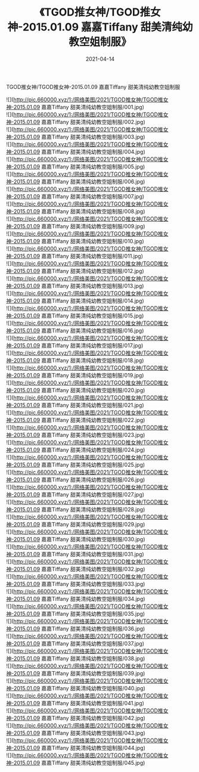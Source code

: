 ﻿---
layout: post
title:  《TGOD推女神/TGOD推女神-2015.01.09 嘉嘉Tiffany 甜美清纯幼教空姐制服》
date:   2021-04-14
img: http://pic.660000.xyz/1:/网络美图/2021/TGOD推女神/TGOD推女神-2015.01.09 嘉嘉Tiffany 甜美清纯幼教空姐制服/000.jpg
categories: [美女, 清纯, 唯美]
---

TGOD推女神/TGOD推女神-2015.01.09 嘉嘉Tiffany 甜美清纯幼教空姐制服

 ![](http://pic.660000.xyz/1:/网络美图/2021/TGOD推女神/TGOD推女神-2015.01.09 嘉嘉Tiffany 甜美清纯幼教空姐制服/001.jpg) <br>![](http://pic.660000.xyz/1:/网络美图/2021/TGOD推女神/TGOD推女神-2015.01.09 嘉嘉Tiffany 甜美清纯幼教空姐制服/002.jpg) <br>![](http://pic.660000.xyz/1:/网络美图/2021/TGOD推女神/TGOD推女神-2015.01.09 嘉嘉Tiffany 甜美清纯幼教空姐制服/003.jpg) <br>![](http://pic.660000.xyz/1:/网络美图/2021/TGOD推女神/TGOD推女神-2015.01.09 嘉嘉Tiffany 甜美清纯幼教空姐制服/004.jpg) <br>![](http://pic.660000.xyz/1:/网络美图/2021/TGOD推女神/TGOD推女神-2015.01.09 嘉嘉Tiffany 甜美清纯幼教空姐制服/005.jpg) <br>![](http://pic.660000.xyz/1:/网络美图/2021/TGOD推女神/TGOD推女神-2015.01.09 嘉嘉Tiffany 甜美清纯幼教空姐制服/006.jpg) <br>![](http://pic.660000.xyz/1:/网络美图/2021/TGOD推女神/TGOD推女神-2015.01.09 嘉嘉Tiffany 甜美清纯幼教空姐制服/007.jpg) <br>![](http://pic.660000.xyz/1:/网络美图/2021/TGOD推女神/TGOD推女神-2015.01.09 嘉嘉Tiffany 甜美清纯幼教空姐制服/008.jpg) <br>![](http://pic.660000.xyz/1:/网络美图/2021/TGOD推女神/TGOD推女神-2015.01.09 嘉嘉Tiffany 甜美清纯幼教空姐制服/009.jpg) <br>![](http://pic.660000.xyz/1:/网络美图/2021/TGOD推女神/TGOD推女神-2015.01.09 嘉嘉Tiffany 甜美清纯幼教空姐制服/010.jpg) <br>![](http://pic.660000.xyz/1:/网络美图/2021/TGOD推女神/TGOD推女神-2015.01.09 嘉嘉Tiffany 甜美清纯幼教空姐制服/011.jpg) <br>![](http://pic.660000.xyz/1:/网络美图/2021/TGOD推女神/TGOD推女神-2015.01.09 嘉嘉Tiffany 甜美清纯幼教空姐制服/012.jpg) <br>![](http://pic.660000.xyz/1:/网络美图/2021/TGOD推女神/TGOD推女神-2015.01.09 嘉嘉Tiffany 甜美清纯幼教空姐制服/013.jpg) <br>![](http://pic.660000.xyz/1:/网络美图/2021/TGOD推女神/TGOD推女神-2015.01.09 嘉嘉Tiffany 甜美清纯幼教空姐制服/014.jpg) <br>![](http://pic.660000.xyz/1:/网络美图/2021/TGOD推女神/TGOD推女神-2015.01.09 嘉嘉Tiffany 甜美清纯幼教空姐制服/015.jpg) <br>![](http://pic.660000.xyz/1:/网络美图/2021/TGOD推女神/TGOD推女神-2015.01.09 嘉嘉Tiffany 甜美清纯幼教空姐制服/016.jpg) <br>![](http://pic.660000.xyz/1:/网络美图/2021/TGOD推女神/TGOD推女神-2015.01.09 嘉嘉Tiffany 甜美清纯幼教空姐制服/017.jpg) <br>![](http://pic.660000.xyz/1:/网络美图/2021/TGOD推女神/TGOD推女神-2015.01.09 嘉嘉Tiffany 甜美清纯幼教空姐制服/018.jpg) <br>![](http://pic.660000.xyz/1:/网络美图/2021/TGOD推女神/TGOD推女神-2015.01.09 嘉嘉Tiffany 甜美清纯幼教空姐制服/019.jpg) <br>![](http://pic.660000.xyz/1:/网络美图/2021/TGOD推女神/TGOD推女神-2015.01.09 嘉嘉Tiffany 甜美清纯幼教空姐制服/020.jpg) <br>![](http://pic.660000.xyz/1:/网络美图/2021/TGOD推女神/TGOD推女神-2015.01.09 嘉嘉Tiffany 甜美清纯幼教空姐制服/021.jpg) <br>![](http://pic.660000.xyz/1:/网络美图/2021/TGOD推女神/TGOD推女神-2015.01.09 嘉嘉Tiffany 甜美清纯幼教空姐制服/022.jpg) <br>![](http://pic.660000.xyz/1:/网络美图/2021/TGOD推女神/TGOD推女神-2015.01.09 嘉嘉Tiffany 甜美清纯幼教空姐制服/023.jpg) <br>![](http://pic.660000.xyz/1:/网络美图/2021/TGOD推女神/TGOD推女神-2015.01.09 嘉嘉Tiffany 甜美清纯幼教空姐制服/024.jpg) <br>![](http://pic.660000.xyz/1:/网络美图/2021/TGOD推女神/TGOD推女神-2015.01.09 嘉嘉Tiffany 甜美清纯幼教空姐制服/025.jpg) <br>![](http://pic.660000.xyz/1:/网络美图/2021/TGOD推女神/TGOD推女神-2015.01.09 嘉嘉Tiffany 甜美清纯幼教空姐制服/026.jpg) <br>![](http://pic.660000.xyz/1:/网络美图/2021/TGOD推女神/TGOD推女神-2015.01.09 嘉嘉Tiffany 甜美清纯幼教空姐制服/027.jpg) <br>![](http://pic.660000.xyz/1:/网络美图/2021/TGOD推女神/TGOD推女神-2015.01.09 嘉嘉Tiffany 甜美清纯幼教空姐制服/028.jpg) <br>![](http://pic.660000.xyz/1:/网络美图/2021/TGOD推女神/TGOD推女神-2015.01.09 嘉嘉Tiffany 甜美清纯幼教空姐制服/029.jpg) <br>![](http://pic.660000.xyz/1:/网络美图/2021/TGOD推女神/TGOD推女神-2015.01.09 嘉嘉Tiffany 甜美清纯幼教空姐制服/030.jpg) <br>![](http://pic.660000.xyz/1:/网络美图/2021/TGOD推女神/TGOD推女神-2015.01.09 嘉嘉Tiffany 甜美清纯幼教空姐制服/031.jpg) <br>![](http://pic.660000.xyz/1:/网络美图/2021/TGOD推女神/TGOD推女神-2015.01.09 嘉嘉Tiffany 甜美清纯幼教空姐制服/032.jpg) <br>![](http://pic.660000.xyz/1:/网络美图/2021/TGOD推女神/TGOD推女神-2015.01.09 嘉嘉Tiffany 甜美清纯幼教空姐制服/033.jpg) <br>![](http://pic.660000.xyz/1:/网络美图/2021/TGOD推女神/TGOD推女神-2015.01.09 嘉嘉Tiffany 甜美清纯幼教空姐制服/034.jpg) <br>![](http://pic.660000.xyz/1:/网络美图/2021/TGOD推女神/TGOD推女神-2015.01.09 嘉嘉Tiffany 甜美清纯幼教空姐制服/035.jpg) <br>![](http://pic.660000.xyz/1:/网络美图/2021/TGOD推女神/TGOD推女神-2015.01.09 嘉嘉Tiffany 甜美清纯幼教空姐制服/036.jpg) <br>![](http://pic.660000.xyz/1:/网络美图/2021/TGOD推女神/TGOD推女神-2015.01.09 嘉嘉Tiffany 甜美清纯幼教空姐制服/037.jpg) <br>![](http://pic.660000.xyz/1:/网络美图/2021/TGOD推女神/TGOD推女神-2015.01.09 嘉嘉Tiffany 甜美清纯幼教空姐制服/038.jpg) <br>![](http://pic.660000.xyz/1:/网络美图/2021/TGOD推女神/TGOD推女神-2015.01.09 嘉嘉Tiffany 甜美清纯幼教空姐制服/039.jpg) <br>![](http://pic.660000.xyz/1:/网络美图/2021/TGOD推女神/TGOD推女神-2015.01.09 嘉嘉Tiffany 甜美清纯幼教空姐制服/040.jpg) <br>![](http://pic.660000.xyz/1:/网络美图/2021/TGOD推女神/TGOD推女神-2015.01.09 嘉嘉Tiffany 甜美清纯幼教空姐制服/041.jpg) <br>![](http://pic.660000.xyz/1:/网络美图/2021/TGOD推女神/TGOD推女神-2015.01.09 嘉嘉Tiffany 甜美清纯幼教空姐制服/042.jpg) <br>![](http://pic.660000.xyz/1:/网络美图/2021/TGOD推女神/TGOD推女神-2015.01.09 嘉嘉Tiffany 甜美清纯幼教空姐制服/043.jpg) <br>![](http://pic.660000.xyz/1:/网络美图/2021/TGOD推女神/TGOD推女神-2015.01.09 嘉嘉Tiffany 甜美清纯幼教空姐制服/044.jpg) <br>![](http://pic.660000.xyz/1:/网络美图/2021/TGOD推女神/TGOD推女神-2015.01.09 嘉嘉Tiffany 甜美清纯幼教空姐制服/045.jpg) <br>